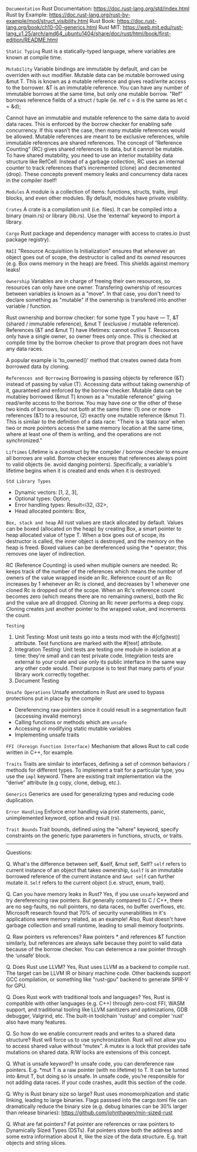 ```Documentation```
Rust Documentation: https://doc.rust-lang.org/std/index.html
Rust by Example: https://doc.rust-lang.org/rust-by-example/mod/struct_visibility.html
Rust Book: https://doc.rust-lang.org/book/ch10-00-generics.html
Rust MIT: https://web.mit.edu/rust-lang_v1.25/arch/amd64_ubuntu1404/share/doc/rust/html/book/first-edition/README.html

``` Static Typing ```
Rust is a statically-typed language, where variables are known at compile time. 

```Mutability```
Variable bindings are immutable by default, and can be overriden with `mut` modifier.
Mutable data can be mutable borrowed using &mut T. This is known as a mutable reference 
and gives read/write access to the borrower. &T is an immutable reference. You can have 
any number of immutable borrows at the same time, but only one mutable borrow. "Ref" borrows 
reference fields of a struct / tuple (ie. ref c = d is the same as let c = &d);

Cannot have an immutable and mutable reference to the same data to avoid data races. This is enforced by the borrow checker for enabling safe concurrency. If this wasn’t the case, then many mutable references would be allowed. Mutable references are meant to be exclusive references, while immutable references are shared references. The concept of “Reference Counting” (RC) gives shared references to data, but it cannot be mutable. To have shared mutability, you need to use an interior mutability data structure like RefCell. Instead of a garbage collection, RC uses an internal counter to track references that’s incremented (clone) and decremented (drop). These concepts prevent memory leaks and concurrency data races in the compiler itself!

```Modules```
A module is a collection of items: functions, structs, traits, impl blocks, and even other modules.
By default, modules have private visibility. 

```Crates```
A crate is a compilation unit (i.e. files). It can be compiled into a binary (main.rs) or library (lib.rs).
Use the 'external' keyword to import a library. 

```Cargo```
Rust package and dependency manager with access to crates.io (rust package registry).

```RAII```
"Resource Acquisitiion Is Initialization" ensures that whenever an object goes out of scope, 
the destructor is called and its *owned* resources (e.g. Box<T> owns memory in the heap) are freed. 
This shields against memory leaks!

```Ownership```
Variables are in charge of freeing their own resources, so resources can only have one owner. 
Transfering ownership of resources between variables is known as a "move". In that case, you don't
need to declare something as "mutable" if the ownership is transfered into another variable / function. 

Rust ownership and borrow checker: for some type T you have — T, &T (shared / immutable reference), &mut T (exclusive / mutable reference). References (&T and &mut T) have lifetimes: cannot outlive T. Resources only have a single owner, so owner frees only once. This is checked at compile time by the borrow checker to prove that program does not have any data races. 

A popular example is 'to_owned()' method that creates owned data from borrowed data by cloning.  

```References and Borrowing```
Borrowing is passing objects by reference (&T) instead of passing by value (T).
Accessing data without taking ownership of it, gauranteed and enforced by the borrow checker. 
Mutable data can be mutabley borrowed (&mut T) known as a "mutable reference" giving read/write 
access to the borrow. You may have one or the other of these two kinds of borrows, but not both 
at the same time: (1) one or more references (&T) to a resource, (2) exactly one mutable reference 
(&mut T). This is similair to the definition of a data race: "There is a ‘data race’ when two or 
more pointers access the same memory location at the same time, where at least one of them is writing, 
and the operations are not synchronized."

```Liftimes```
Lifetime is a construct by the compiler / borrow checker to ensure all borrows are valid.
Borrow checker ensures that references always point to valid objects (ie. avoid danging
pointers). Specifically, a variable's lifetime begins when it is created and ends when it 
is destroyed.

```Std Library Types```
- Dynamic vectors: [1, 2, 3],
- Optional types: Option<i32>,
- Error handling types: Result<i32, i32>,
- Head allocated pointers: Box<i32>,

```Box, stack and heap```
All rust values are stack allocated by default. Values can be boxed (allocated on the heap)
by creating Box<T>, a smart pointer to heap allocated value of type T. When a box goes out 
of scope, its destructor is called, the inner object is destroyed, and the memory on the 
heap is freed. Boxed values can be dereferenced using the * operator; this removes one layer 
of indirection.

RC (Reference Counting) is used when multiple owners are needed. Rc keeps track of the number 
of the references which means the number of owners of the value wrapped inside an Rc.
Reference count of an Rc increases by 1 whenever an Rc is cloned, and decreases by 1 whenever 
one cloned Rc is dropped out of the scope. When an Rc's reference count becomes zero (which 
means there are no remaining owners), both the Rc and the value are all dropped. Cloning an Rc 
never performs a deep copy. Cloning creates just another pointer to the wrapped value, and 
increments the count.

```Testing```
1. Unit Testing: Most unit tests go into a tests mod with the #[cfg(test)] attribute. 
Test functions are marked with the #[test] attribute.
1. Integration Testing: Unit tests are testing one module in isolation at a time: they're small 
and can test private code. Integration tests are external to your crate and use only its public 
interface in the same way any other code would. Their purpose is to test that many parts of your 
library work correctly together.
1. Document Testing

```Unsafe Operations```
Unsafe annotations in Rust are used to bypass protections put in place by the compiler
- Dereferencing raw pointers since it could result in a segmentation fault (accessing invalid memory)
- Calling functions or methods which are `unsafe`
- Accessing or modifying static mutable variables
- Implementing unsafe traits

```FFI (Foreign Function Interface)```
Mechanism that allows Rust to call code written in C++, for example. 

```Traits```
Traits are similair to interfaces, defining a set of common behaviors / methods 
for different types. To implement a trait for a particular type, you use the `impl` keyword.
There are existing trait implementation via the “derive” attribute (e.g copy, clone, debug, etc.).

```Generics```
Generics are used for generalizing types and reducing code duplication.

```Error Handling```
Enforce error handling via print statements, panic, unimplemented keyword, option and result (rs).

```Trait Bounds```
Trait bounds, defined using the "where" keyword, specify constraints on the generic type parameters
in functions, structs, or traits. 

----------------------------------------------------------------------------------------------------------------
Questions: 

Q. What's the difference between self, &self, &mut self, Self?
`self` refers to current instance of an object that takes ownership, `&self` is an immutable borrowed
reference of the current instance and `&mut self` can further mutate it. `Self` refers
to the current object (i.e. struct, enum, trait).

Q. Can you have memory leaks in Rust?
Yes, if you use `unsafe` keyword and try dereferencing raw pointers. But generally compared to C / C++,
there are no seg-faults, no null pointers, no data races, no buffer overflows, etc. Microsoft research 
found that 70% of security vunerabilities in it's applications were memory related, as an example! 
Also, Rust doesn't have garbage collection and small runtime, leading to small memory footprints.

Q. Raw pointers vs references?
Raw pointers * and references &T function similarly, but references are always safe because they point 
to valid data because of the borrow checker. You can deterrence a raw pointer through the ‘unsafe’ block.

Q. Does Rust use LLVM?
Yes, Rust uses LLVM as a backend to compile rust. The target can be LLVM IR or binary machine code. 
Other backends support GCC compilation, or something like "rust-gpu" backend to generate SPIR-V for GPU. 

Q. Does Rust work with traditional tools and languages?
Yes, Rust is compatible with other languages (e.g. C++) through zero-cost FFI, WASM support, and
traditional tooling like LLVM sanitizers and optimizations, GDB debugger, Valgrind, etc. The built-in
toolchain 'rustup' and compiler 'rust' also have many features. 

Q. So how do we enable concurrent reads and writes to a shared data structure?
Rust will force us to use synchronization. Rust will not allow you to access shared value without “mutex”. A mutex is a lock that provides safe mutations on shared data. R/W locks are extensions of this concept. 

Q. What is unsafe keyword?
In unsafe code, you can dereference raw pointers. E.g. *mut T is a raw pointer (with no lifetime) to T. It can be turned into &mut T, but doing so is unsafe. In unsafe code, you’re responsible for not adding data races. If your code crashes, audit this section of the code. 

Q. Why is Rust binary size so large?
Rust uses monomorphization and static linking, leading to large binaries. Flags passsed into the cargo.toml file
can dramatically reduce the binary size (e.g. debug binaries can be 30% larger than release binaries):
https://github.com/johnthagen/min-sized-rust

Q. What are fat pointers?
Fat pointer are references or raw pointers to Dynamically Sized Types (DSTs). Fat pointers
store both the address and some extra information about it, like the size of the data structure. 
E.g. trait objects and string slices.
